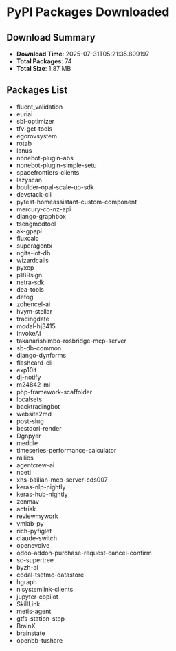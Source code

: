 # PyPI Packages Downloaded

## Download Summary
- **Download Time**: 2025-07-31T05:21:35.809197
- **Total Packages**: 74
- **Total Size**: 1.87 MB

## Packages List
- fluent_validation
- euriai
- sbl-optimizer
- tfv-get-tools
- egorovsystem
- rotab
- lanus
- nonebot-plugin-abs
- nonebot-plugin-simple-setu
- spacefrontiers-clients
- lazyscan
- boulder-opal-scale-up-sdk
- devstack-cli
- pytest-homeassistant-custom-component
- mercury-co-nz-api
- django-graphbox
- tsengmodtool
- ak-gpapi
- fluxcalc
- superagentx
- ngits-iot-db
- wizardcalls
- pyxcp
- p189sign
- netra-sdk
- dea-tools
- defog
- zohencel-ai
- hvym-stellar
- tradingdate
- modal-hj3415
- InvokeAI
- takanarishimbo-rosbridge-mcp-server
- sb-db-common
- django-dynforms
- flashcard-cli
- exp10it
- dj-notify
- m24842-ml
- php-framework-scaffolder
- localsets
- backtradingbot
- website2md
- post-slug
- bestdori-render
- Dgnpyer
- meddle
- timeseries-performance-calculator
- rallies
- agentcrew-ai
- noetl
- xhs-bailian-mcp-server-cds007
- keras-nlp-nightly
- keras-hub-nightly
- zenmav
- actrisk
- reviewmywork
- vmlab-py
- rich-pyfiglet
- claude-switch
- openevolve
- odoo-addon-purchase-request-cancel-confirm
- sc-supertree
- byzh-ai
- codal-tsetmc-datastore
- hgraph
- nisystemlink-clients
- jupyter-copilot
- SkillLink
- metis-agent
- gtfs-station-stop
- BrainX
- brainstate
- openbb-tushare
